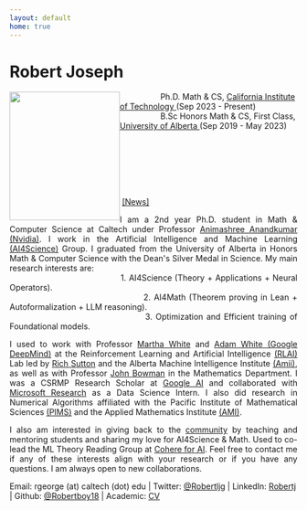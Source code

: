```yaml
---
layout: default
home: true
---
```

<h1>Robert Joseph</h1>

<img align="left" width="193" height="225" src="https://www.robertj1.com/assets/img/robert.jpg" vspace="0" hspace="0"/>
<p>
&nbsp; &nbsp; &nbsp; &nbsp; &nbsp; &nbsp; &nbsp; &nbsp; &nbsp; Ph.D. Math & CS, <a href ="https://cms.caltech.edu/academics/grad_cms"> California Institute of Technology </a> (Sep 2023 - Present)
<br>
&nbsp; &nbsp; &nbsp; &nbsp; &nbsp; &nbsp; &nbsp; &nbsp; &nbsp; B.Sc Honors Math & CS, First Class, <a href = "https://www.ualberta.ca/index.html"> University of Alberta </a> (Sep 2019 - May 2023)
</p>
<br>
<br>
<br>
<br>
&nbsp; &nbsp; &nbsp; &nbsp; &nbsp; &nbsp; &nbsp; &nbsp; &nbsp; &nbsp; &nbsp; &nbsp;  &nbsp; &nbsp; &nbsp; &nbsp; &nbsp; &nbsp; &nbsp; &nbsp; &nbsp; &nbsp; &nbsp; &nbsp; &nbsp;  &nbsp; &nbsp; &nbsp; &nbsp; &nbsp; &nbsp; &nbsp; &nbsp; &nbsp; &nbsp; &nbsp; &nbsp; &nbsp; &nbsp; &nbsp; &nbsp; &nbsp; &nbsp; &nbsp; &nbsp; &nbsp; &nbsp; &nbsp; &nbsp; &nbsp; &nbsp; &nbsp; &nbsp; &nbsp; &nbsp; &nbsp; &nbsp; &nbsp; &nbsp; &nbsp; &nbsp; &nbsp; &nbsp; &nbsp; &nbsp; &nbsp;  &nbsp; &nbsp; &nbsp;  &nbsp; &nbsp; &nbsp; &nbsp; &nbsp; &nbsp;  &nbsp;<a href = "https://www.robertj1.com/news/">[News]</a>
<br>
<p style="text-align:justify; hyphens: auto;" hspace="30">
I am a 2nd year Ph.D. student in Math & Computer Science at Caltech under Professor <a href = "http://tensorlab.cms.caltech.edu/users/anima/">Animashree Anandkumar (Nvidia)</a>. I work in the Artificial Intelligence and Machine Learning <a href="https://www.cms.caltech.edu/research/artificial-intelligence-and-machine-learning">(AI4Science)</a> Group. I graduated from the University of Alberta in Honors Math & Computer Science with the Dean's Silver Medal in Science. My main research interests are:
<br>
&nbsp; &nbsp; &nbsp; &nbsp; &nbsp; &nbsp; &nbsp; &nbsp; &nbsp; &nbsp; &nbsp; &nbsp; &nbsp; &nbsp; &nbsp; &nbsp; &nbsp; &nbsp; &nbsp; &nbsp; &nbsp;1. AI4Science (Theory + Applications + Neural Operators).<br>
&nbsp; &nbsp; &nbsp; &nbsp; &nbsp; &nbsp; &nbsp; &nbsp; &nbsp; &nbsp; &nbsp; &nbsp; &nbsp; &nbsp; &nbsp; &nbsp; &nbsp; &nbsp; &nbsp; &nbsp; &nbsp;
2. AI4Math (Theorem proving in Lean + Autoformalization + LLM reasoning).<br>
&nbsp; &nbsp; &nbsp; &nbsp; &nbsp; &nbsp; &nbsp; &nbsp; &nbsp; &nbsp; &nbsp; &nbsp; &nbsp; &nbsp; &nbsp; &nbsp; &nbsp; &nbsp; &nbsp; &nbsp; &nbsp;3. Optimization and Efficient training of Foundational models.

</p>
<p style="text-align: justify; hyphens: auto;">
I used to work with Professor <a href = "http://webdocs.cs.ualberta.ca/~whitem/">Martha White</a> and <a href = "https://sites.ualberta.ca/~amw8/" >Adam White (Google DeepMind)</a> at the Reinforcement Learning and Artificial Intelligence <a href = "http://rlai.ualberta.ca/)">(RLAI)</a> Lab led by <a href="http://incompleteideas.net/">Rich Sutton</a> and the Alberta Machine Intelligence Institute <a href = "https://www.amii.ca/">(Amii)</a>, as well as with Professor <a href = "https://www.math.ualberta.ca/~bowman/">John Bowman</a> in the Mathematics Department. I was a CSRMP Research Scholar at <a href = "https://research.google/outreach/csrmp/">Google AI</a> and collaborated with <a href = "https://www.microsoft.com/en-us/research/research-area/data-platform-analytics/">Microsoft Research</a> as a Data Science Intern. I also did research in Numerical Algorithms affiliated with the Pacific Institute of Mathematical Sciences <a href = "https://www.pims.math.ca/">(PIMS)</a> and the Applied Mathematics Institute <a href = "https://sites.ualberta.ca/~yauwong/AMI.htm">(AMI)</a>.
</p>
<p style="text-align: justify; hyphens: auto;">
I also am interested in giving back to the <a href="https://www.robertj1.com/service/">community</a> by teaching and mentoring students and sharing my love for AI4Science & Math. Used to co-lead the ML Theory Reading Group at <a href="https://cohere.for.ai/">Cohere for AI</a>.
Feel free to contact me if any of these interests align with your research or if you have any questions. I am always open to new collaborations.
</p>
</p>
<p style="margin-bottom:4cm;">
Email: rgeorge (at) caltech (dot) edu | Twitter: <a href = "https://twitter.com/Robertljg">@Robertljg</a> | LinkedIn: <a href = "https://www.linkedin.com/in/robertljg/">Robertj</a> | Github: <a href = "https://github.com/Robertboy18">@Robertboy18</a> | Academic: <a href = "https://www.robertj1.com/assets/pdf/academic_cv.pdf">CV</a>

<!--<p class="elfsight-app-b13063fd-194b-41ac-a7f5-7c5932cf93f7"></p>
<h4 class="posts-item-note">Recent Posts</h4>
{% for post in site.posts limit:11%}
<article class="post-item" align = "center">
  <span class="post-item-date" align = "center">{{ post.date  | date: "%b %d, %Y" }}</span>
  <h4 class="post-item-title" align = "center">
    <a href="{{ post.url }}">{{ post.title | escape }}</a>
  </h4>
</article>
{% endfor %}-->

